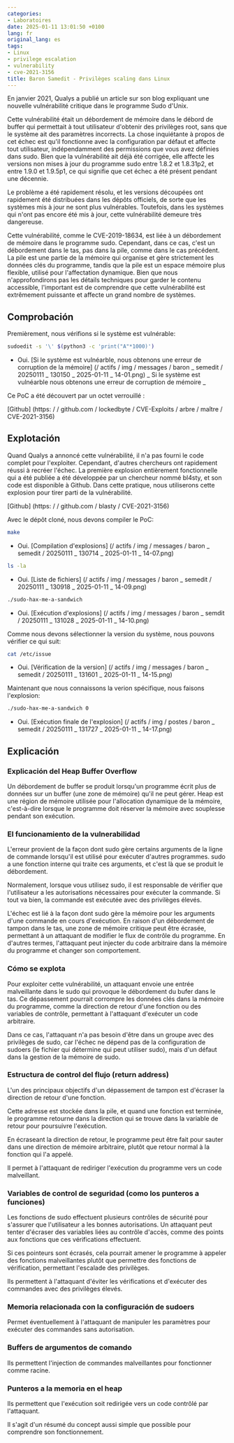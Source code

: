 ```yaml
---
categories:
- Laboratoires
date: 2025-01-11 13:01:50 +0100
lang: fr
original_lang: es
tags:
- Linux
- privilege escalation
- vulnerability
- cve-2021-3156
title: Baron Samedit - Privilèges scaling dans Linux
---
```


En janvier 2021, Qualys a publié un article sur son blog expliquant une nouvelle vulnérabilité critique dans le programme Sudo d'Unix.

Cette vulnérabilité était un débordement de mémoire dans le débord de buffer qui permettait à tout utilisateur d'obtenir des privilèges root, sans que le système ait des paramètres incorrects. La chose inquiétante à propos de cet échec est qu'il fonctionne avec la configuration par défaut et affecte tout utilisateur, indépendamment des permissions que vous avez définies dans sudo. Bien que la vulnérabilité ait déjà été corrigée, elle affecte les versions non mises à jour du programme sudo entre 1.8.2 et 1.8.31p2, et entre 1.9.0 et 1.9.5p1, ce qui signifie que cet échec a été présent pendant une décennie.

Le problème a été rapidement résolu, et les versions découpées ont rapidement été distribuées dans les dépôts officiels, de sorte que les systèmes mis à jour ne sont plus vulnérables. Toutefois, dans les systèmes qui n'ont pas encore été mis à jour, cette vulnérabilité demeure très dangereuse.

Cette vulnérabilité, comme le CVE-2019-18634, est liée à un débordement de mémoire dans le programme sudo. Cependant, dans ce cas, c'est un débordement dans le tas, pas dans la pile, comme dans le cas précédent. La pile est une partie de la mémoire qui organise et gère strictement les données clés du programme, tandis que la pile est un espace mémoire plus flexible, utilisé pour l'affectation dynamique. Bien que nous n'approfondirons pas les détails techniques pour garder le contenu accessible, l'important est de comprendre que cette vulnérabilité est extrêmement puissante et affecte un grand nombre de systèmes.

## Comprobación

Premièrement, nous vérifions si le système est vulnérable:

```bash
sudoedit -s '\' $(python3 -c 'print("A"*1000)')
```

- Oui. [Si le système est vulnéarble, nous obtenons une erreur de corruption de la mémoire] (/ actifs / img / messages / baron _ semedit / 20250111 _ 130150 _ 2025-01-11 _ 14-01.png)
_ Si le système est vulnéarble nous obtenons une erreur de corruption de mémoire _

Ce PoC a été découvert par un octet verrouillé :

[Github] (https: / / github.com / lockedbyte / CVE-Exploits / arbre / maître / CVE-2021-3156)

## Explotación

Quand Qualys a annoncé cette vulnérabilité, il n'a pas fourni le code complet pour l'exploiter. Cependant, d'autres chercheurs ont rapidement réussi à recréer l'échec. La première explosion entièrement fonctionnelle qui a été publiée a été développée par un chercheur nommé bl4sty, et son code est disponible à Github. Dans cette pratique, nous utiliserons cette explosion pour tirer parti de la vulnérabilité.

[Github] (https: / / github.com / blasty / CVE-2021-3156)

Avec le dépôt cloné, nous devons compiler le PoC:

```bash
make
```

- Oui. [Compilation d'explosions] (/ actifs / img / messages / baron _ semedit / 20250111 _ 130714 _ 2025-01-11 _ 14-07.png)

```bash
ls -la
```

- Oui. [Liste de fichiers] (/ actifs / img / messages / baron _ semedit / 20250111 _ 130918 _ 2025-01-11 _ 14-09.png)

```bash
./sudo-hax-me-a-sandwich
```

- Oui. [Exécution d'explosions] (/ actifs / img / messages / baron _ semdit / 20250111 _ 131028 _ 2025-01-11 _ 14-10.png)

Comme nous devons sélectionner la version du système, nous pouvons vérifier ce qui suit:

```bash
cat /etc/issue
```

- Oui. [Vérification de la version] (/ actifs / img / messages / baron _ semedit / 20250111 _ 131601 _ 2025-01-11 _ 14-15.png)

Maintenant que nous connaissons la verion spécifique, nous faisons l'explosion:

```bash
./sudo-hax-me-a-sandwich 0
```

- Oui. [Exécution finale de l'explosion] (/ actifs / img / postes / baron _ semedit / 20250111 _ 131727 _ 2025-01-11 _ 14-17.png)

## Explicación

### Explicación del Heap Buffer Overflow

Un débordement de buffer se produit lorsqu'un programme écrit plus de données sur un buffer (une zone de mémoire) qu'il ne peut gérer. Heap est une région de mémoire utilisée pour l'allocation dynamique de la mémoire, c'est-à-dire lorsque le programme doit réserver la mémoire avec souplesse pendant son exécution.

### El funcionamiento de la vulnerabilidad

L'erreur provient de la façon dont sudo gère certains arguments de la ligne de commande lorsqu'il est utilisé pour exécuter d'autres programmes. sudo a une fonction interne qui traite ces arguments, et c'est là que se produit le débordement.

Normalement, lorsque vous utilisez sudo, il est responsable de vérifier que l'utilisateur a les autorisations nécessaires pour exécuter la commande. Si tout va bien, la commande est exécutée avec des privilèges élevés.

L'échec est lié à la façon dont sudo gère la mémoire pour les arguments d'une commande en cours d'exécution. En raison d'un débordement de tampon dans le tas, une zone de mémoire critique peut être écrasée, permettant à un attaquant de modifier le flux de contrôle du programme. En d'autres termes, l'attaquant peut injecter du code arbitraire dans la mémoire du programme et changer son comportement.

### Cómo se explota

Pour exploiter cette vulnérabilité, un attaquant envoie une entrée malveillante dans le sudo qui provoque le débordement du bufer dans le tas. Ce dépassement pourrait corrompre les données clés dans la mémoire du programme, comme la direction de retour d'une fonction ou des variables de contrôle, permettant à l'attaquant d'exécuter un code arbitraire.

Dans ce cas, l'attaquant n'a pas besoin d'être dans un groupe avec des privilèges de sudo, car l'échec ne dépend pas de la configuration de sudoers (le fichier qui détermine qui peut utiliser sudo), mais d'un défaut dans la gestion de la mémoire de sudo.

### Estructura de control del flujo (return address)

L'un des principaux objectifs d'un dépassement de tampon est d'écraser la direction de retour d'une fonction.

Cette adresse est stockée dans la pile, et quand une fonction est terminée, le programme retourne dans la direction qui se trouve dans la variable de retour pour poursuivre l'exécution.

En écraseant la direction de retour, le programme peut être fait pour sauter dans une direction de mémoire arbitraire, plutôt que retour normal à la fonction qui l'a appelé.

Il permet à l'attaquant de rediriger l'exécution du programme vers un code malveillant.

### Variables de control de seguridad (como los punteros a funciones)

Les fonctions de sudo effectuent plusieurs contrôles de sécurité pour s'assurer que l'utilisateur a les bonnes autorisations. Un attaquant peut tenter d'écraser des variables liées au contrôle d'accès, comme des points aux fonctions que ces vérifications effectuent.

Si ces pointeurs sont écrasés, cela pourrait amener le programme à appeler des fonctions malveillantes plutôt que permettre des fonctions de vérification, permettant l'escalade des privilèges.

Ils permettent à l'attaquant d'éviter les vérifications et d'exécuter des commandes avec des privilèges élevés.

### Memoria relacionada con la configuración de sudoers

Permet éventuellement à l'attaquant de manipuler les paramètres pour exécuter des commandes sans autorisation.

### Buffers de argumentos de comando

Ils permettent l'injection de commandes malveillantes pour fonctionner comme racine.

### Punteros a la memoria en el heap

Ils permettent que l'exécution soit redirigée vers un code contrôlé par l'attaquant.

Il s'agit d'un résumé du concept aussi simple que possible pour comprendre son fonctionnement.